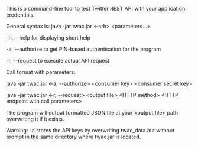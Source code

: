 This is a command-line tool to test Twitter REST API with your application credentials.

General syntax is: java -jar twac.jar \<-arh\> \<parameters...\>

-h, --help for displaying short help

-a, --authorize to get PIN-based authentication for the program

-r, --request to execute actual API request


Call format with parameters: 

java -jar twac.jar \<-a, --authorize\> \<consumer key\> \<consumer secret key\>

java -jar twac.jar \<-r, --request\> \<output file\> \<HTTP method\> \<HTTP endpoint with call parameters\>

The program will output formatted JSON file at your \<output file\> path overwriting it if it exists.

Warning: -a stores the API keys by overwriting twac_data.aut without prompt in the same directory where twac.jar is located.

